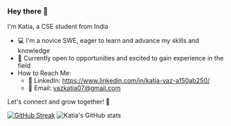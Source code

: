 ### Hey there :wave:

I'm Katia, a CSE student from India

- 💻 I'm a novice SWE, eager to learn and advance my skills and knowledge
- 🌟 Currently open to opportunities and excited to gain experience in the field
- How to Reach Me:
	- 📎 LinkedIn: https://www.linkedin.com/in/katia-vaz-a150ab250/
	- 📧 Email: vazkatia07@gmail.com
   
Let's connect and grow together! 🚀

[![GitHub Streak](https://streak-stats.demolab.com?user=Katia-Emilia&theme=tokyonight-duo&date_format=j%20M%5B%20Y%5D)](https://git.io/streak-stats)
![Katia's GitHub stats](https://github-readme-stats.vercel.app/api?username=Katia-Emilia&show_icons=true&theme=tokyonight)


